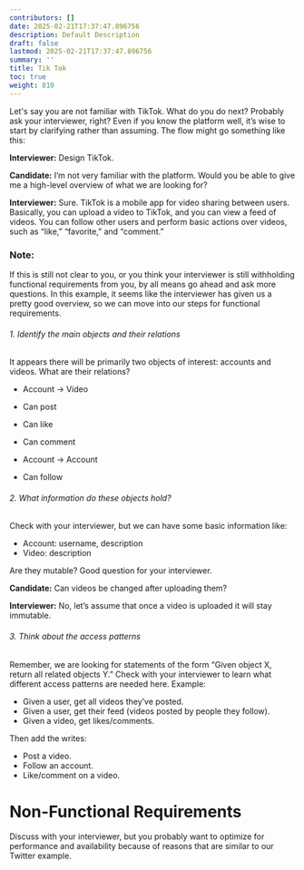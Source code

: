 ```yaml
---
contributors: []
date: 2025-02-21T17:37:47.896756
description: Default Description
draft: false
lastmod: 2025-02-21T17:37:47.896756
summary: ''
title: Tik Tok
toc: true
weight: 810
---
```


Let's say you are not familiar with TikTok. What do you do next? Probably ask your interviewer, right? Even if you know the platform well, it’s wise to start by clarifying rather than assuming. The flow might go something like this:

**Interviewer:** Design TikTok.

**Candidate:** I’m not very familiar with the platform. Would you be able to give me a high-level overview of what we are looking for?

**Interviewer:** Sure. TikTok is a mobile app for video sharing between users. Basically, you can upload a video to TikTok, and you can view a feed of videos. You can follow other users and perform basic actions over videos, such as “like,” “favorite,” and “comment.”

### Note:

If this is still not clear to you, or you think your interviewer is still withholding functional requirements from you, by all means go ahead and ask more questions. In this example, it seems like the interviewer has given us a pretty good overview, so we can move into our steps for functional requirements.

###### 1. Identify the main objects and their relations

It appears there will be primarily two objects of interest: accounts and videos. What are their relations?

* Account -> Video

* Can post

* Can like

* Can comment

* Account -> Account

* Can follow

###### 2. What information do these objects hold?

Check with your interviewer, but we can have some basic information like:

* Account: username, description
* Video: description

Are they mutable? Good question for your interviewer.

**Candidate:** Can videos be changed after uploading them?

**Interviewer:** No, let’s assume that once a video is uploaded it will stay immutable.

###### 3. Think about the access patterns

Remember, we are looking for statements of the form “Given object X, return all related objects Y.” Check with your interviewer to learn what different access patterns are needed here. Example:

* Given a user, get all videos they’ve posted.
* Given a user, get their feed (videos posted by people they follow).
* Given a video, get likes/comments.

Then add the writes:

* Post a video.
* Follow an account.
* Like/comment on a video.

# Non-Functional Requirements

Discuss with your interviewer, but you probably want to optimize for performance and availability because of reasons that are similar to our Twitter example.
